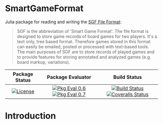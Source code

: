 # SmartGameFormat

Julia package for reading and writing the [SGF File
Format](http://www.red-bean.com/sgf/index.html):

> SGF is the abbreviation of 'Smart Game Format'. The file format
> is designed to store game records of board games for two players.
> It's a text only, tree based format. Therefore games stored in
> this format can easily be emailed, posted or processed with
> text-based tools. The main purposes of SGF are to store records
> of played games and to provide features for storing annotated and
> analyzed games (e.g. board markup, variations).

| **Package Status** | **Package Evaluator** | **Build Status** |
|:------------------:|:---------------------:|:-----------------:|
| [![License](http://img.shields.io/badge/license-MIT-brightgreen.svg?style=flat)](LICENSE.md) | [![Pkg Eval 0.6](http://pkg.julialang.org/badges/SmartGameFormat_0.6.svg)](http://pkg.julialang.org/?pkg=SmartGameFormat) [![Pkg Eval 0.7](http://pkg.julialang.org/badges/SmartGameFormat_0.7.svg)](http://pkg.julialang.org/?pkg=SmartGameFormat) | [![Build Status](https://travis-ci.org/Evizero/SmartGameFormat.jl.svg?branch=master)](https://travis-ci.org/Evizero/SmartGameFormat.jl) [![Coveralls Status](https://coveralls.io/repos/Evizero/SmartGameFormat.jl/badge.svg?branch=master&service=github)](https://coveralls.io/github/Evizero/SmartGameFormat.jl?branch=master)

# Introduction

